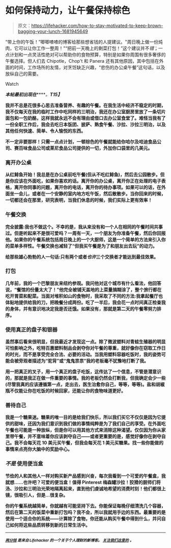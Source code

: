 # 如何保持动力，让午餐保持棕色

> 原文：<https://lifehacker.com/how-to-stay-motivated-to-keep-brown-bagging-your-lunch-1681945649>

“带上你的午饭！”唧唧喳喳的博客给那些想省钱的人提建议。"周日晚上做一份炖肉，它可以让你工作一整周！"“把前一天晚上的剩菜打包！”这个建议并不*错*；一点计划和一点灵活性绝对可以帮助你的食物预算，特别是如果你周围有很多奢侈的午餐选择。但人们去 Chipotle，Chop't 和 Panera 还有其他原因，其中包括在外面的时间，工作场所的友情，对烹饪缺乏兴趣，“悲伤的办公桌午餐”这句话，以及放纵自己的需要。

Watch

***本帖最初出现在***[](http://thebillfold.com/2015/01/brown-bagging-it/)*****。**T15】***

**我并不总是花很多心思去准备营养、有趣的午餐。在我生活中经济不稳定的时期，我不仅每天在我的临时工作中吃同样的三明治，我还在办公室厨房里放了一条切片面包和一包奶酪，这样我就永远不会有理由或借口去办公室食堂了。难怪当我有了一份全职工作后，我会去吃日本饭团、披萨、熟食午餐、沙拉、沙拉三明治，以及其他任何快速、简单、令人愉悦的东西。**

**不一定非要那样！只需一点点计划，一顿棕色的午餐就能给你哈尔及哈迪食品公司、赛百味食品公司或莱尼食品公司提供的一切，外加你口袋里的几美元。**

### ****离开办公桌****

**从红鲱鱼开始！我总是在办公桌前吃午餐(但从不吃红鲱鱼)，然后去公园散步。但是你应该在外面吃，如果你喜欢的话。离开你的办公桌，离开你正在处理的电子表格，离开你同事的问题，离开你的电话，离开你的待办事项。如果可以的话，在外面坐一会儿，或者在一个安静的室内地方吃午饭，然后散散步。当你回来的时候，一切都还会在那里，研究表明，当我们休息的时候，我们实际上更有效率！**

### ****午餐交换****

**完全披露:我也不做这个。不幸的是，我从来没有和一个人在相同的午餐时间共事过。但是听起来不是很可爱吗？一周有一天，一个朋友为你准备午餐，然后你回报他。如果你的午餐系统包括周日晚上的一个大厨师，这是一个简单的方法来引入你的菜单多样性。午餐交换也减轻了“但我买午餐是为了和朋友出去玩”的动力。**

**给那些雄心勃勃的人一句话:只有两个或者*也许*三个交换者才能达到最佳效果。**

### ****打包****

**几年前，我的一个巴黎朋友来纽约参观。我问他对这个城市有什么看法，他回答说，“餐馆的份量太大了！”他完全被铺天盖地的上菜量搞糊涂了，整个旅行都在吃开胃菜和配菜。当面对堆积如山的食物时，我采取了不同的方法:我拿起餐厅也体贴地提供给我的刀，把晚餐分成两份。吃了一半后，我会花一点时间真正检查我的身体，并有意识地决定我是否还饿。如果没有，那就是第二天的午餐零努力排序。**

### ****使用真正的盘子和银器****

**虽然事后看来很明显，但我最近才发现这一点。除了微波塑料对青蛙生殖器的明显可怕影响之外，吃特百惠塑料制品会剥夺你对午餐的尊重，就好像你在窃取工作日的时光，而不是享受完全合法、必要的活动。当我用塑料容器吃饭时，我的姿势可能会被旁观者描述为“驼背”或“鬼鬼祟祟”我的老板毫不犹豫地打断了我。**

**用一把真正的叉子，用一个真正的盘子吃饭，这传达了一个信息，不管是潜意识的，那就是我正在做一件重要的事情。我的老板仍然会打断我，但我确定会少一些(尽管我真的应该遵循第一点，走出去，医生治愈你自己，等等，等等)。盐和胡椒瓶不仅能让你在吃饭的时候回家，还能让你的食物味道更好。**

### ****善待自己****

**我是一个糖果迷。糖果的唯一目的是给我们快乐，所以我们买它不仅仅是因为它提供的甜味，还因为我们意识到我们做的事情纯粹是为了我们自己的享受。在外面吃午餐也可能是一种放纵，但是你可以用其他方式来消除这种渴望。仅仅因为你从家里带午餐，并不意味着你应该剥夺自己——或者更重要的是，感觉好像你在剥夺自己。我不会每天花 10 美元买午餐，但我会每天花 1 美元买糖果。找一些你能做的事情来点亮你大脑中的奖励中心。**

### *****不是*** **使用便当盒****

**节俭的人和其他人一样对购买新产品感到兴奋，每次我看到一个可爱的午餐盒，我就想……也许吧？可爱的便当盒！值得 Pinterest 梅森罐沙拉！狡猾的厨师们将汤、沙拉和三明治光荣地隔离起来，直到他们虔诚地希望的消费时刻！他们都很上镜，很吸引人，但是…很复杂。**

**你的午餐系统越简单，你就越有可能坚持下去。你能保证每晚仔细清洗几个容器，然后在第二天的饭菜中重新打包吗？我不会，所以我就用手边的东西。最重要的是使用一个适合你的系统——计算除了食物，你还能从购买午餐中得到什么，并问自己如何将这些品质转移到新的日常生活中。**

* * *

**[*<small>两分钱</small>*](http://ift.tt/MNrhmo) <small>*是来自 Lifehacker 的一个关于个人理财的新博客。*</small> [*<small>关注我们这里的</small>*](http://ift.tt/1cudqxU) <small>*。*</small>**